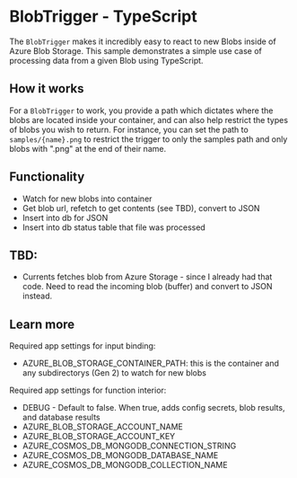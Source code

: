 # BlobTrigger - TypeScript

The `BlobTrigger` makes it incredibly easy to react to new Blobs inside of Azure Blob Storage. This sample demonstrates a simple use case of processing data from a given Blob using TypeScript.

## How it works

For a `BlobTrigger` to work, you provide a path which dictates where the blobs are located inside your container, and can also help restrict the types of blobs you wish to return. For instance, you can set the path to `samples/{name}.png` to restrict the trigger to only the samples path and only blobs with ".png" at the end of their name.

## Functionality

* Watch for new blobs into container
* Get blob url, refetch to get contents (see TBD), convert to JSON
* Insert into db for JSON
* Insert into db status table that file was processed

## TBD:

* Currents fetches blob from Azure Storage - since I already had that code. Need to read the incoming blob (buffer) and convert to JSON instead.

## Learn more

Required app settings for input binding:

* AZURE_BLOB_STORAGE_CONTAINER_PATH: this is the container and any subdirectorys (Gen 2) to watch for new blobs

Required app settings for function interior:

* DEBUG - Default to false. When true, adds config secrets, blob results, and database results
* AZURE_BLOB_STORAGE_ACCOUNT_NAME
* AZURE_BLOB_STORAGE_ACCOUNT_KEY
* AZURE_COSMOS_DB_MONGODB_CONNECTION_STRING
* AZURE_COSMOS_DB_MONGODB_DATABASE_NAME
* AZURE_COSMOS_DB_MONGODB_COLLECTION_NAME
